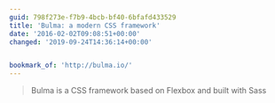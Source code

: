 ```yaml
---
guid: 798f273e-f7b9-4bcb-bf40-6bfafd433529
title: 'Bulma: a modern CSS framework'
date: '2016-02-02T09:08:51+00:00'
changed: '2019-09-24T14:36:14+00:00'


bookmark_of: 'http://bulma.io/'
---
```



<blockquote>Bulma is a CSS framework based on Flexbox and built with Sass </blockquote>
